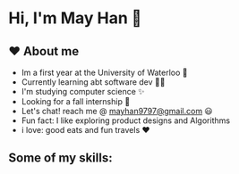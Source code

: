 # Hi, I'm May Han 👋 


## ❤️ About me 

- Im a first year at the University of Waterloo 🏫 
- Currently learning abt software dev 👩‍💻 
- I'm studying computer science ✨
- Looking for a fall internship 🌻
- Let's chat! reach me @ mayhan9797@gmail.com ‎😃 
- Fun fact: I like exploring product designs and Algorithms 
- i love: good eats and fun travels ❤️

## Some of my skills: 
 
